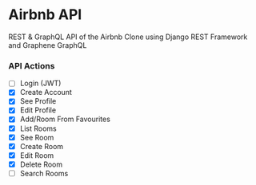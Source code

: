 # Airbnb API

REST & GraphQL API of the Airbnb Clone using Django REST Framework and Graphene GraphQL

### API Actions

- [ ] Login (JWT)
- [x] Create Account
- [x] See Profile
- [x] Edit Profile
- [x] Add/Room From Favourites
- [x] List Rooms
- [x] See Room
- [x] Create Room
- [x] Edit Room
- [x] Delete Room
- [ ] Search Rooms
